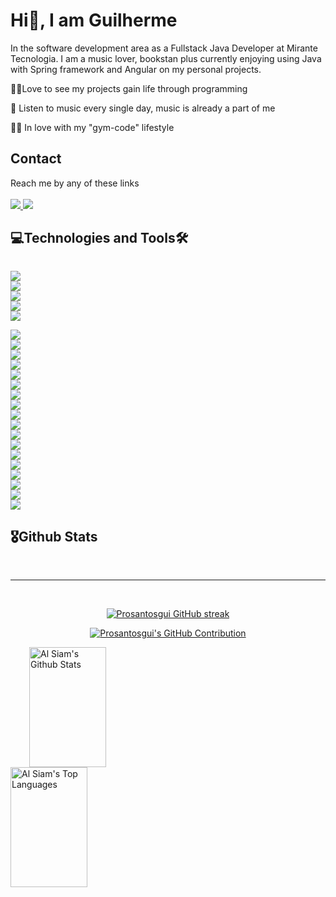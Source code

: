 <h1>Hi👋, I am Guilherme </h1>
<p>In the software development area as a Fullstack Java Developer at Mirante Tecnologia. I am a music lover, bookstan plus currently enjoying using Java with Spring framework and Angular on my personal projects.</p>

<p>🐱‍🏍Love to see my projects gain life through programming</p>
<p>🕺 Listen to music every single day, music is already a part of me</p>
<p>🏋️‍♂️ In love with my "gym-code" lifestyle</p>

<h2>Contact</h2>
Reach me by any of these links
<br>
<br>
<a href="https://www.linkedin.com/in/guilherme-dos-santoss/">
<img src="https://img.shields.io/badge/LinkedIn-0077B5?style=for-the-badge&logo=linkedin&logoColor=white"/>
</a>
<a href="mailto:prfsantosgui546@gmail.com">
  <img src="https://img.shields.io/badge/Gmail-D14836?style=for-the-badge&logo=gmail&logoColor=white"/>
</a>

<h2>💻Technologies and Tools🛠</h2>

<code> <img src="https://img.shields.io/badge/Java-ED8B00?style=for-the-badge&logo=java&logoColor=white"/> <img src="https://img.shields.io/badge/apache_maven-C71A36?style=for-the-badge&logo=apachemaven&logoColor=white" /> <img src="https://img.shields.io/badge/Spring-6DB33F?style=for-the-badge&logo=spring&logoColor=white" /> <img src="https://img.shields.io/badge/Swagger-85EA2D?style=for-the-badge&logo=Swagger&logoColor=white" /> <img src="https://img.shields.io/badge/Junit5-25A162?style=for-the-badge&logo=junit5&logoColor=white" /> 
</code>
<code>
<img src="https://img.shields.io/badge/C%23-239120?style=for-the-badge&logo=c-sharp&logoColor=white"/> <img src="https://img.shields.io/badge/Bootstrap-563D7C?style=for-the-badge&logo=bootstrap&logoColor=white" /> <img src="https://img.shields.io/badge/firebase-ffca28?style=for-the-badge&logo=firebase&logoColor=black" /> <img src="https://img.shields.io/badge/JWT-000000?style=for-the-badge&logo=JSON%20web%20tokens&logoColor=white" /> <img src="https://img.shields.io/badge/HTML5-E34F26?style=for-the-badge&logo=html5&logoColor=white" /> <img src="https://img.shields.io/badge/JavaScript-F7DF1E?style=for-the-badge&logo=javascript&logoColor=black"/> <img src="https://img.shields.io/badge/CSS3-1572B6?style=for-the-badge&logo=css3&logoColor=white" /> <img src ="https://img.shields.io/badge/Sass-CC6699?style=for-the-badge&logo=sass&logoColor=white"/> <img src="https://img.shields.io/badge/Angular-DD0031?style=for-the-badge&logo=angular&logoColor=white"> <img src="https://img.shields.io/badge/Vue.js-35495E?style=for-the-badge&logo=vue.js&logoColor=4FC08D"/> <img src="https://img.shields.io/badge/Kotlin-0095D5?&style=for-the-badge&logo=kotlin&logoColor=white" /> <img src="https://img.shields.io/badge/Python-FFD43B?style=for-the-badge&logo=python&logoColor=blue" /> <img src="https://img.shields.io/badge/Git-E34F26?style=for-the-badge&logo=git&logoColor=white" /> <img src="https://img.shields.io/badge/Amazon_AWS-232F3E?style=for-the-badge&logo=amazon-aws&logoColor=white" /> <img src="https://img.shields.io/badge/Microsoft_Azure-0089D6?style=for-the-badge&logo=microsoft-azure&logoColor=white"/> <img src="https://img.shields.io/badge/PostgreSQL-316192?style=for-the-badge&logo=postgresql&logoColor=white"/> <img src="https://img.shields.io/badge/MySQL-00000F?style=for-the-badge&logo=mysql&logoColor=white"/> <img src="https://img.shields.io/badge/MariaDB-01529E?style=for-the-badge&logo=mariadb&logoColor=white"/>
</code>

<h2>🎖Github Stats</h2>

<br/>
<hr/>
<br/>

<p align="center">
  <a href="https://github.com/Prosantosgui">
    <img src="https://github-readme-streak-stats.herokuapp.com/?user=Prosantosgui&theme=radical&border=7F3FBF&background=0D1117" alt="Prosantosgui GitHub streak"/>
  </a>
</p>

<p align="center">
  <a href="https://github.com/Prosantosgui">
    <img src="https://github-profile-summary-cards.vercel.app/api/cards/profile-details?username=Prosantosgui&theme=radical" alt="Prosantosgui's GitHub Contribution"/>
  </a>
</p>

<a style ="margin-left: 30px;"> 
    <a href="https://github.com/Prosantosgui"><img alt="Al Siam's Github Stats" src="https://denvercoder1-github-readme-stats.vercel.app/api?username=Prosantosgui&show_icons=true&count_private=true&theme=react&border_color=7F3FBF&bg_color=0D1117&title_color=F85D7F&icon_color=F8D866" height="192px" width="49.5%"/></a>
  <a href="https://github.com/Prosantosgui"><img alt="Al Siam's Top Languages" src="https://denvercoder1-github-readme-stats.vercel.app/api/top-langs/?username=Prosantosgui&langs_count=8&layout=compact&theme=react&border_color=7F3FBF&bg_color=0D1117&title_color=F85D7F&icon_color=F8D866&exclude_repo=curso-jsp" height="192px" width="49.5%"/></a>
  <br/>
</a>
